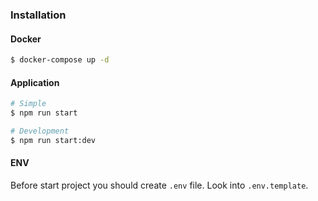 ### Installation

#### Docker 

```bash
$ docker-compose up -d
```

#### Application

```bash
# Simple
$ npm run start

# Development
$ npm run start:dev
```

#### ENV

Before start project you should create `.env` file. Look into `.env.template`.
